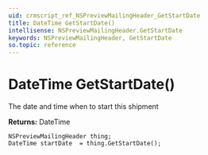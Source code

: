 ```yaml
---
uid: crmscript_ref_NSPreviewMailingHeader_GetStartDate
title: DateTime GetStartDate()
intellisense: NSPreviewMailingHeader.GetStartDate
keywords: NSPreviewMailingHeader, GetStartDate
so.topic: reference
---
```


# DateTime GetStartDate()

The date and time when to start this shipment

**Returns:** DateTime

```crmscript
NSPreviewMailingHeader thing;
DateTime startDate  = thing.GetStartDate();
```

